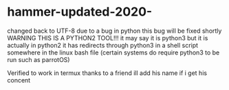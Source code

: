 # hammer-updated-2020-
changed back to UTF-8 due to a bug in python this bug will be fixed shortly
WARNING THIS IS A PYTHON2 TOOL!!! it may say it is python3 but it is actually in python2 it has redirects through python3 in a shell script somewhere in the linux bash file (certain systems do require python3 to be run such as parrotOS)

Verified to work in termux thanks to a friend ill add his name if i get his concent
